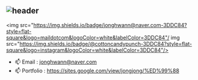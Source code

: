 ## ![header](https://capsule-render.vercel.app/api?&type=Rounded&color=ADD8E6&height=200&section=header&text=Welcome%20to%20Jonghwan's%20GitHub&fontSize=50)

<img src="https://img.shields.io/badge/jonghwann@naver.com-3DDC84?style=flat-square&logo=maildotcom&logoColor=white&labelColor=3DDC84"/
img src="https://img.shields.io/badge/@cottoncandypunch-3DDC84?style=flat-square&logo=instagram&logoColor=white&labelColor=3DDC84"/>
- 📫 Email      : jonghwann@naver.com 
- 📫 Portfolio  : https://sites.google.com/view/jongjong/%ED%99%88
